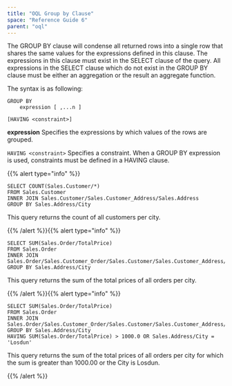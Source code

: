 ```yaml
---
title: "OQL Group by Clause"
space: "Reference Guide 6"
parent: "oql"
---
```



The GROUP BY clause will condense all returned rows into a single row that shares the same values for the expressions defined in this clause. The expressions in this clause must exist in the SELECT clause of the query. All expressions in the SELECT clause which do not exist in the GROUP BY clause must be either an aggregation or the result an aggregate function.

The syntax is as following:

```
GROUP BY
    expression [ ,...n ]

[HAVING <constraint>]
```

**expression**
Specifies the expressions by which values of the rows are grouped.

`HAVING <constraint>`
Specifies a constraint. When a GROUP BY expression is used, constraints must be defined in a HAVING clause.

{{% alert type="info" %}}

```
SELECT COUNT(Sales.Customer/*)
FROM Sales.Customer
INNER JOIN Sales.Customer/Sales.Customer_Address/Sales.Address
GROUP BY Sales.Address/City
```

This query returns the count of all customers per city.

{{% /alert %}}{{% alert type="info" %}}

```
SELECT SUM(Sales.Order/TotalPrice)
FROM Sales.Order
INNER JOIN Sales.Order/Sales.Customer_Order/Sales.Customer/Sales.Customer_Address/Sales.Address
GROUP BY Sales.Address/City
```

This query returns the sum of the total prices of all orders per city.

{{% /alert %}}{{% alert type="info" %}}

```
SELECT SUM(Sales.Order/TotalPrice)
FROM Sales.Order
INNER JOIN Sales.Order/Sales.Customer_Order/Sales.Customer/Sales.Customer_Address/Sales.Address
GROUP BY Sales.Address/City
HAVING SUM(Sales.Order/TotalPrice) > 1000.0 OR Sales.Address/City = 'Losdun'
```

This query returns the sum of the total prices of all orders per city for which the sum is greater than 1000.00 or the City is Losdun.

{{% /alert %}}
